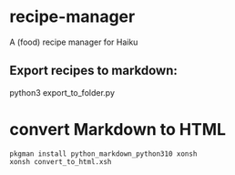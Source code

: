 # recipe-manager
 A (food) recipe manager for Haiku
## Export recipes to markdown:
python3 export_to_folder.py
# convert Markdown to HTML
```
pkgman install python_markdown_python310 xonsh
xonsh convert_to_html.xsh
```
